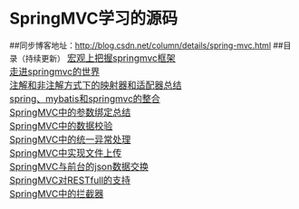 # SpringMVC学习的源码
##同步博客地址：http://blog.csdn.net/column/details/spring-mvc.html
##目录（持续更新） 
<font size=3>[宏观上把握springmvc框架](http://blog.csdn.net/eson_15/article/details/51689023)
<br/><font size=3>[走进springmvc的世界](http://blog.csdn.net/eson_15/article/details/51689648)
<br/><font size=3>[注解和非注解方式下的映射器和适配器总结](http://blog.csdn.net/eson_15/article/details/51699103)
<br/><font size=3>[spring、mybatis和springmvc的整合](http://blog.csdn.net/eson_15/article/details/51700519)
<br/><font size=3>[SpringMVC中的参数绑定总结](http://blog.csdn.net/eson_15/article/details/51718633)
<br/><font size=3>[SpringMVC中的数据校验](http://blog.csdn.net/eson_15/article/details/51725470)
<br/><font size=3>[SpringMVC中的统一异常处理](http://blog.csdn.net/eson_15/article/details/51731567)
<br/><font size=3>[SpringMVC中实现文件上传](http://blog.csdn.net/eson_15/article/details/51736495)
<br/><font size=3>[SpringMVC与前台的json数据交换](http://blog.csdn.net/eson_15/article/details/51742864)
<br/><font size=3>[SpringMVC对RESTfull的支持](http://blog.csdn.net/eson_15/article/details/51743514)
<br/><font size=3>[SpringMVC中的拦截器](http://blog.csdn.net/eson_15/article/details/51749880)
